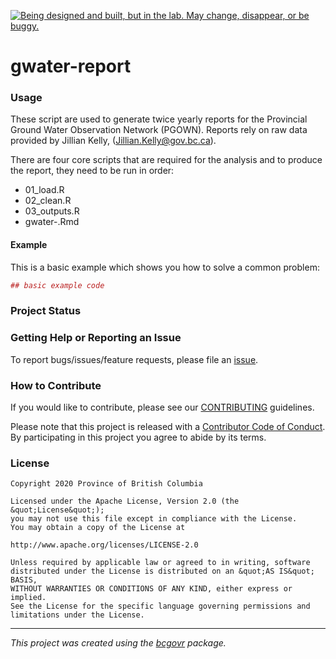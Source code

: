 
<a id="devex-badge" rel="Exploration" href="https://github.com/BCDevExchange/assets/blob/master/README.md"><img alt="Being designed and built, but in the lab. May change, disappear, or be buggy." style="border-width:0" src="https://assets.bcdevexchange.org/images/badges/exploration.svg" title="Being designed and built, but in the lab. May change, disappear, or be buggy." /></a>


gwater-report
============================

### Usage

These script are used to generate twice yearly reports for the Provincial Ground Water Observation Network (PGOWN). Reports rely on raw data provided by Jillian Kelly, (Jillian.Kelly@gov.bc.ca).

There are four core scripts that are required for the analysis and to produce the report, they need to be run in order:

-   01\_load.R
-   02\_clean.R
-   03\_outputs.R
-   gwater-.Rmd

#### Example

This is a basic example which shows you how to solve a common problem:

``` r
## basic example code
```

### Project Status

### Getting Help or Reporting an Issue

To report bugs/issues/feature requests, please file an [issue](https://github.com/bcgov/gwater-report/issues/).

### How to Contribute

If you would like to contribute, please see our [CONTRIBUTING](CONTRIBUTING.md) guidelines.

Please note that this project is released with a [Contributor Code of Conduct](CODE_OF_CONDUCT.md). By participating in this project you agree to abide by its terms.

### License

```
Copyright 2020 Province of British Columbia

Licensed under the Apache License, Version 2.0 (the &quot;License&quot;);
you may not use this file except in compliance with the License.
You may obtain a copy of the License at

http://www.apache.org/licenses/LICENSE-2.0

Unless required by applicable law or agreed to in writing, software distributed under the License is distributed on an &quot;AS IS&quot; BASIS,
WITHOUT WARRANTIES OR CONDITIONS OF ANY KIND, either express or implied.
See the License for the specific language governing permissions and limitations under the License.
```
---
*This project was created using the [bcgovr](https://github.com/bcgov/bcgovr) package.* 
